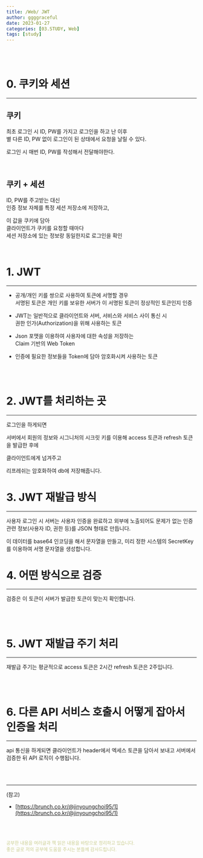 ```yaml
---
title: /Web/ JWT
author: ggggraceful
date: 2023-01-27
categories: [03.STUDY, Web]
tags: [study]
---
```


<br/>
<br/>

# 0. 쿠키와 세션

---

## 쿠키

최초 로그인 시 ID, PW를 가지고 로그인을 하고 난 이후  
별 다른 ID, PW 없이 로그인이 된 상태에서 요청을 날릴 수 있다.  

로그인 시 매번 ID, PW를 작성해서 전달해야한다.

<br/>

## 쿠키 + 세션

ID, PW를 주고받는 대신  
인증 정보 자체를 특정 세션 저장소에 저장하고, 

이 값을 쿠키에 담아  
클라이언트가 쿠키를 요청할 때마다   
세션 저장소에 있는 정보랑 동일한지로 로그인을 확인

<br/>

# 1. JWT

---

- 공개/개인 키를 쌍으로 사용하여 토큰에 서명할 경우  
  서명된 토큰은 개인 키를 보유한 서버가 이 서명된 토큰이 정상적인 토큰인지 인증

- JWT는 일반적으로 클라이언트와 서버, 서비스와 서비스 사이 통신 시  
  권한 인가(Authorization)을 위해 사용하는 토큰

- Json 포맷을 이용하여 사용자에 대한 속성을 저장하는  
  Claim 기반의 Web Token

- 인증에 필요한 정보들을 Token에 담아 암호화시켜 사용하는 토큰

<br/>
<br/>

# 2. JWT를 처리하는 곳

---

로그인을 하게되면

서버에서 회원의 정보와 시그니처의 시크릿 키를 이용해
access 토큰과 refresh 토큰을 발급한 후에

클라이언트에게 넘겨주고

리프레쉬는 암호화하여 db에 저장해줍니다.

# 3. JWT 재발급 방식

---

사용자 로그인 시
서버는 사용자 인증을 완료하고
외부에 노출되어도 문제가 없는 인증관련 정보(사용자 ID, 권한 등)를
JSON 형태로 만듭니다.

이 데이터를 base64 인코딩을 해서 문자열을 만들고,
미리 정한 시스템의 SecretKey를 이용하여 서명 문자열을 생성합니다.


# 4. 어떤 방식으로 검증

---

검증은 이 토큰이 서버가 발급한 토큰이 맞는지 확인합니다.

<br/>
<br/>

# 5. JWT 재발급 주기 처리

---

재발급 주기는 평균적으로 access 토큰은 2시간 refresh 토큰은 2주입니다.

<br/>
<br/>

# 6. 다른 API 서비스 호출시 어떻게 잡아서 인증을 처리

---

api 통신을 하게되면
클라이언트가 header에서
엑세스 토큰을 담아서 보내고
서버에서 검증한 뒤
API 로직이 수행됩니다.

<br/>
<br/>

---

(참고)

- [https://brunch.co.kr/@jinyoungchoi95/1](https://brunch.co.kr/@jinyoungchoi95/1)

<br/>
<br/>

<span style="font-size: 12px; color:  #cbce91"> 공부한 내용을 여러글과 책 읽은 내용을 바탕으로 정리하고 있습니다.</span>  
<span style="font-size: 12px; color:  #cbce91"> 좋은 글로 저의 공부에 도움을 주시는 분들께 감사드립니다. </span>

<!--

❤️면접예상질문 ❤️

-->
